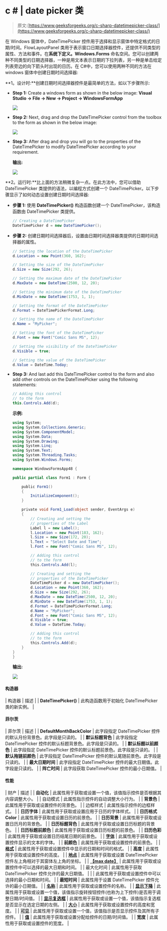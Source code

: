 # c # | date picker 类

> 原文:[https://www.geeksforgeeks.org/c-sharp-datetimepicker-class/](https://www.geeksforgeeks.org/c-sharp-datetimepicker-class/)

在 Windows 窗体中，DateTimePicker 控件用于选择和显示窗体中特定格式的日期/时间。FlowLayoutPanel 类用于表示窗口日期选择器控件，还提供不同类型的属性、方法和事件。在**系统下定义。Windows.Forms** 命名空间。您可以创建两种不同类型的日期选择器，一种是用文本表示日期的下拉列表，另一种是单击给定列表旁边的向下箭头时出现的日历。在 C#中，您可以使用两种不同的方法在 windows 窗体中创建日期时间选择器:

**1。设计时:**创建日期时间选择器控件是最简单的方法，如以下步骤所示:

*   **Step 1:** Create a windows form as shown in the below image:
    **Visual Studio -> File -> New -> Project -> WindowsFormApp**

    ![](img/de9202f1f4646167e60ea580d67273d9.png)

*   **Step 2:** Next, drag and drop the DateTimePicker control from the toolbox to the form as shown in the below image:

    ![](img/4ceaec9ec12616939ad309747d55c4f6.png)

*   **Step 3:** After drag and drop you will go to the properties of the DateTimePicker to modify DateTimePicker according to your requirement.

    **输出:**

    ![](img/9e5c92f184b1bc7bf3a352dd1a6a290a.png)

**2。运行时:**比上面的方法稍微复杂一点。在此方法中，您可以借助 DateTimePicker 类提供的语法，以编程方式创建一个 DateTimePicker。以下步骤显示了如何动态设置创建日期时间选择器:

*   **步骤 1:** 使用 **DateTimePicker()** 构造函数创建一个 DateTimePicker，该构造函数由 DateTimePicker 类提供。

    ```cs
    // Creating a DateTimePicker
    DateTimePicker d = new DateTimePicker();

    ```

*   **步骤 2:** 创建日期时间选择器后，设置由日期时间选择器类提供的日期时间选择器的属性。

    ```cs
    // Setting the location of the DateTimePicker
    d.Location = new Point(360, 162); 

    // Setting the size of the DateTimePicker
    d.Size = new Size(292, 26); 

    // Setting the maximum date of the DateTimePicker
    d.MaxDate = new DateTime(2500, 12, 20); 

    // Setting the minimum date of the DateTimePicker
    d.MinDate = new DateTime(1753, 1, 1); 

    // Setting the format of the DateTimePicker
    d.Format = DateTimePickerFormat.Long; 

    // Setting the name of the DateTimePicker
    d.Name = "MyPicker"; 

    // Setting the font of the DateTimePicker
    d.Font = new Font("Comic Sans MS", 12);

    // Setting the visibility of the DateTimePicker 
    d.Visible = true; 

    // Setting the value of the DateTimePicker
    d.Value = DateTime.Today; 

    ```

*   **Step 3:** And last add this DateTimePicker control to the form and also add other controls on the DateTimePicker using the following statements:

    ```cs
    // Adding this control 
    // to the form 
    this.Controls.Add(d); 

    ```

    **示例:**

    ```cs
    using System;
    using System.Collections.Generic;
    using System.ComponentModel;
    using System.Data;
    using System.Drawing;
    using System.Linq;
    using System.Text;
    using System.Threading.Tasks;
    using System.Windows.Forms;

    namespace WindowsFormsApp48 {

    public partial class Form1 : Form {

        public Form1()
        {
            InitializeComponent();
        }

        private void Form1_Load(object sender, EventArgs e)
        {
            // Creating and setting the
            // properties of the Label
            Label l = new Label();
            l.Location = new Point(183, 162);
            l.Size = new Size(172, 20);
            l.Text = "Select Date and Time";
            l.Font = new Font("Comic Sans MS", 12);

            // Adding this control
            // to the form
            this.Controls.Add(l);

            // Creating and setting the
            // properties of the DateTimePicker
            DateTimePicker d = new DateTimePicker();
            d.Location = new Point(360, 162);
            d.Size = new Size(292, 26);
            d.MaxDate = new DateTime(2500, 12, 20);
            d.MinDate = new DateTime(1753, 1, 1);
            d.Format = DateTimePickerFormat.Long;
            d.Name = "MyPicker";
            d.Font = new Font("Comic Sans MS", 12);
            d.Visible = true;
            d.Value = DateTime.Today;

            // Adding this control
            // to the form
            this.Controls.Add(d);
        }
    }
    }
    ```

    **输出:**

    ![](img/db6535f27462b1af07aad1d1f4612cf2.png)

#### 构造器

| 构造器 | 描述 |
| **DateTimePicker()** | 此构造函数用于初始化 DateTimePicker 类的新实例。 |

#### 菲尔茨

| 菲尔茨 | 描述 |
| **DefaultMonthBackColor** | 此字段指定 DateTimePicker 控件的默认月份背景色。此字段是只读的。 |
| **默认标题背色** | 此字段指定 DateTimePicker 控件的默认标题背景色。此字段是只读的。 |
| **默认标题以前颜色** | 此字段指定 DateTimePicker 控件的默认标题前景色。此字段是只读的。 |
| **默认拖链前颜色** | 此字段指定 DateTimePicker 控件的默认尾随前景色。此字段是只读的。 |
| **最大日期时间** | 此字段指定 DateTimePicker 控件的最大日期值。此字段是只读的。 |
| **阵亡时间** | 此字段获取 DateTimePicker 控件的最小日期值。 |

#### 性能

| 财产 | 描述 |
| **自动化** | 此属性用于获取或设置一个值，该值指示控件是否根据其内容调整大小。 |
| 自动模式 | 此属性指示控件的自动调整大小行为。 |
| **背景色** | 此属性用于获取或设置控件的背景色。 |
| 边框样式 | 此属性指示控件的边框样式。 |
| **日历字体** | 此属性用于获取或设置应用于日历的字体样式。 |
| **日历格式 Color** | 此属性用于获取或设置日历的前景色。 |
| **日历背景** | 此属性用于获取或设置日历月的背景色。 |
| **日历标题背色** | 此属性用于获取或设置日历标题的背景色。 |
| **日历标题前颜色** | 此属性用于获取或设置日历标题的前景色。 |
| **日历色彩** | 此属性用于获取或设置日历结尾日期的前景色。 |
| **[字体](https://www.geeksforgeeks.org/how-to-set-the-font-of-the-datetimepicker-in-c-sharp/)** | 此属性用于获取或设置控件显示的文本的字体。 |
| **前颜色** | 此属性用于获取或设置控件的前景色。 |
| **[格式](https://www.geeksforgeeks.org/how-to-set-the-format-of-the-datetimepicker-in-c-sharp/)** | 此属性用于获取或设置控件中显示的日期和时间的格式。 |
| **高度** | 此属性用于获取或设置控件的高度。 |
| **[地点](https://www.geeksforgeeks.org/how-to-set-the-location-of-the-datetimepicker-in-c-sharp/)** | 此属性用于获取或设置 DateTimePicker 控件左上角相对于其窗体左上角的坐标。 |
| **[【max date】](https://www.geeksforgeeks.org/how-to-set-maximum-date-in-the-datetimepicker-in-c-sharp/)** | 此属性用于获取或设置控件中可以选择的最大日期和时间。 |
| 最大化时间 | 此属性用于获取 DateTimePicker 控件允许的最大日期值。 |
|  | 此属性用于获取或设置控件中可以选择的最小日期和时间。 |
| **最短时间** | 此属性用于设置 DateTimePicker 控件允许的最小日期值。 |
| **[名称](https://www.geeksforgeeks.org/how-to-set-the-name-of-the-datetimepicker-in-c-sharp/)** | 此属性用于获取或设置控件的名称。 |
| **[显示下降](https://www.geeksforgeeks.org/how-to-set-up-and-down-button-in-datetimepicker-in-c-sharp/)** | 此属性用于获取或设置一个值，该值指示旋转按钮控件(也称为上下控件)是否用于调整日期/时间值。 |
| **[显示复选框](https://www.geeksforgeeks.org/how-to-set-a-check-box-in-the-datetimepicker-in-c-sharp/)** | 此属性用于获取或设置一个值，该值指示复选框是否显示在选定日期的左侧。 |
| **[大小](https://www.geeksforgeeks.org/how-to-set-the-size-of-the-datetimepicker-in-c-sharp/)** | 此属性用于获取或设置控件的高度和宽度。 |
| **[可见](https://www.geeksforgeeks.org/how-to-set-the-visibility-of-datetimepicker-in-c-sharp/)** | 此属性用于获取或设置一个值，该值指示是否显示控件及其所有子控件。 |
| **[值](https://www.geeksforgeeks.org/how-to-display-current-date-time-in-the-datetimepicker-in-c-sharp/)** | 此属性用于获取或设置分配给控件的日期/时间值。 |
| **宽度** | 此属性用于获取或设置控件的宽度。 |